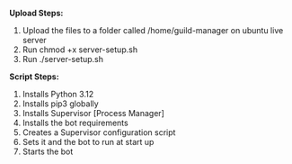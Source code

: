 **Upload Steps:**

1. Upload the files to a folder called /home/guild-manager on ubuntu live server
2. Run chmod +x server-setup.sh
3. Run ./server-setup.sh

**Script Steps:**

1. Installs Python 3.12
2. Installs pip3 globally
3. Installs Supervisor [Process Manager]
4. Installs the bot requirements
5. Creates a Supervisor configuration script
6. Sets it and the bot to run at start up
7. Starts the bot